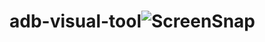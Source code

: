 # adb-visual-tool![ScreenSnap](https://user-images.githubusercontent.com/54831748/211234136-b82979a7-9cb4-45e9-9baf-44bd67908569.png)
